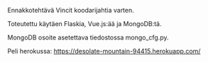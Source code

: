 Ennakkotehtävä Vincit koodarijahtia varten.

Toteutettu käytäen Flaskia, Vue.js:ää ja MongoDB:tä.

MongoDB osoite asetettava tiedostossa mongo_cfg.py.

Peli herokussa:
https://desolate-mountain-94415.herokuapp.com/
